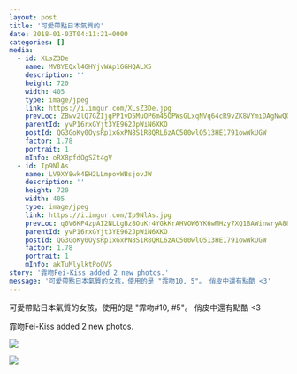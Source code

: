 ```yaml
---
layout: post
title: '可愛帶點日本氣質的' 
date: 2018-01-03T04:11:21+0000 
categories: [] 
media:
  - id: XLsZ3De
    name: MV8YEQxl4GHYjvWAp1GGHQALX5
    description: ''   
    height: 720
    width: 405
    type: image/jpeg
    link: https://i.imgur.com/XLsZ3De.jpg
    prevLoc: ZBwv2lQ7GZIjgPP1vD5MuOP6m45OPWsGLxqNVq64cR9vZK8VYmiDAgNwQQ1oTQKm1DNj0Nc4oxExOLkGfVm1mV6orZUXKBDEvOR9ImPP87nmxzSY7KR7Vyg1HqE81EWMLvf4PXmzmkz2cW1EJq78l6FlnzxLYWvZcM3QpMOKvkh855q1zGQLc6AErNND79HVOEOAyAYAHm02jAnWDvfJM6WD7LloIpNKx2v3rMtpwr1R0OGrUElAoPYvxXu8YLnjrM27Iy8
    parentId: yvP16rxGYjt3YE962JpWiN6XKO
    postId: QG3GoKy0OysRp1xGxPN8S1R8QRL6zAC500wlQ513HE1791owWkUGW
    factor: 1.78
    portrait: 1
    mInfo: oRX8pfdOgSZt4gV
  - id: Ip9NlAs
    name: LV9XY8wk4EH2LLmpovWBsjovJW
    description: ''   
    height: 720
    width: 405
    type: image/jpeg
    link: https://i.imgur.com/Ip9NlAs.jpg
    prevLoc: q0V6KP4zpAI2NLLgBz8OuKr4YGkKrAHVOW6YK6wMHzy7XQ18AWinwryA883Ot50yZ8rlkrhyzRrR0x75uGjNjGyPYRSvREXDD72qtV55n3wVpBfO8MG8jWRYfjRzXPQVr3fypGDXDRjJsrQKVGQkPYf5Y8VwwxGOuKMnrKXGzAFVkkNvjn4zU56KXQQzknHwQZZ2Y3E2hrDogP27RVs4lmqomQBAhnp1LlRRQAhyJk53YxW4FOoPMDXpmZuXYVJQABKZu7W
    parentId: yvP16rxGYjt3YE962JpWiN6XKO
    postId: QG3GoKy0OysRp1xGxPN8S1R8QRL6zAC500wlQ513HE1791owWkUGW
    factor: 1.78
    portrait: 1
    mInfo: akTuMlylktPoOVS
story: '霏吻Fei-Kiss added 2 new photos.'  
message: '可愛帶點日本氣質的女孩，使用的是 "霏吻10, 5"。 俏皮中還有點酷 <3'  
---
```


可愛帶點日本氣質的女孩，使用的是 "霏吻#10, #5"。 俏皮中還有點酷 <3
 
 
[//]: #story:
霏吻Fei-Kiss added 2 new photos.


[//]: #media:  
<a href="https://i.imgur.com/XLsZ3De.jpg"><img class="postImage" src="https://i.imgur.com/XLsZ3Deh.jpg" />  
</a>    

<a href="https://i.imgur.com/Ip9NlAs.jpg"><img class="postImage" src="https://i.imgur.com/Ip9NlAsh.jpg" />  
</a>   

